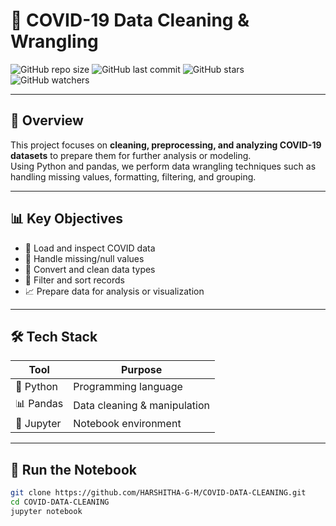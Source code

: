 # 🦠 COVID-19 Data Cleaning & Wrangling

![GitHub repo size](https://img.shields.io/github/repo-size/HARSHITHA-G-M/COVID-DATA-CLEANING)
![GitHub last commit](https://img.shields.io/github/last-commit/HARSHITHA-G-M/COVID-DATA-CLEANING)
![GitHub stars](https://img.shields.io/github/stars/HARSHITHA-G-M/COVID-DATA-CLEANING?style=social)
![GitHub watchers](https://img.shields.io/github/watchers/HARSHITHA-G-M/COVID-DATA-CLEANING?style=social)

---

## 📘 Overview

This project focuses on **cleaning, preprocessing, and analyzing COVID-19 datasets** to prepare them for further analysis or modeling.  
Using Python and pandas, we perform data wrangling techniques such as handling missing values, formatting, filtering, and grouping.

---

## 📊 Key Objectives

- 📂 Load and inspect COVID data
- 🔧 Handle missing/null values
- 🔢 Convert and clean data types
- 📌 Filter and sort records
- 📈 Prepare data for analysis or visualization

---

## 🛠️ Tech Stack

| Tool        | Purpose                      |
|-------------|------------------------------|
| 🐍 Python   | Programming language          |
| 📊 Pandas   | Data cleaning & manipulation |
| 📓 Jupyter  | Notebook environment          |

---

## 🧪 Run the Notebook

```bash
git clone https://github.com/HARSHITHA-G-M/COVID-DATA-CLEANING.git
cd COVID-DATA-CLEANING
jupyter notebook

